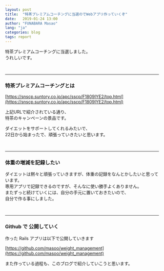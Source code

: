 ```yaml
---
layout: post
title:  "特茶プレミアムコーチングに当選のでWebアプリ作っていくぞ"
date:   2019-01-24 13:00
author: "FUNABARA Masao"
lang: "ja"
categories: blog
tags: report
---
```


特茶プレミアムコーチングに当選しました。  
うれしいです。

<br>

---

### 特茶プレミアムコーチングとは

[https://snscp.suntory.co.jp/apc/sscp/F1809IYE2/top.html](https://snscp.suntory.co.jp/apc/sscp/F1809IYE2/top.html)

上記URLで紹介されている通り、  
特茶のキャンペーンの景品です。  


ダイエットをサポートしてくれるみたいで、  
22日から始まったで、頑張っていきたいと思います。

<br>

---

### 体重の増減を記録したい

ダイエットは黙々と頑張っていきますが、体重の記録をなんとかしたいと思っています。  
専用アプリで記録できるのですが、そんなに使い勝手よくありません。  
またずっと続けていくには、自分の手元に置いておきたいので、  
自分で作る事にしました。

<br>

---

### Github で 公開していく

作った Rails アプリは以下で公開していきます

[https://github.com/masoo/weight_management](https://github.com/masoo/weight_management)

また作っている過程も、このブログで紹介していこうと思います。
